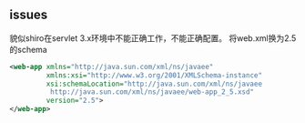 ## issues
貌似shiro在servlet 3.x环境中不能正确工作，不能正确配置。
将web.xml换为2.5的schema

```xml
<web-app xmlns="http://java.sun.com/xml/ns/javaee"
         xmlns:xsi="http://www.w3.org/2001/XMLSchema-instance"
         xsi:schemaLocation="http://java.sun.com/xml/ns/javaee
	      http://java.sun.com/xml/ns/javaee/web-app_2_5.xsd"
         version="2.5">
</web-app>
```

